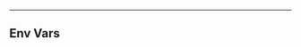 <!-- Space: Projects -->
<!-- Parent: ZshPluginTemplate -->
<!-- Title: EnvVars ZshPluginTemplate -->
<!-- Label: ZshPluginTemplate -->
<!-- Label: Project -->
<!-- Label: EnvVars -->
<!-- Include: disclaimer.md -->
<!-- Include: ac:toc -->

---

## Env Vars
